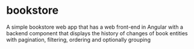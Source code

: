 # bookstore
A simple bookstore web app that has a web front-end in Angular with a backend component that displays the history of changes of book entities with pagination, filtering, ordering and optionally grouping 
